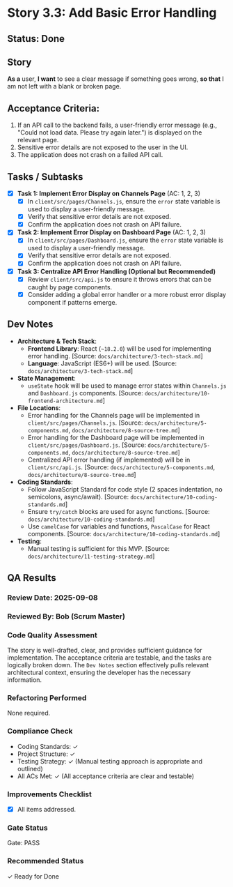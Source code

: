 # Story 3.3: Add Basic Error Handling

## Status: Done

## Story
**As a** user,
**I want** to see a clear message if something goes wrong,
**so that** I am not left with a blank or broken page.

## Acceptance Criteria:
1.  If an API call to the backend fails, a user-friendly error message (e.g., "Could not load data. Please try again later.") is displayed on the relevant page.
2.  Sensitive error details are not exposed to the user in the UI.
3.  The application does not crash on a failed API call.

## Tasks / Subtasks

- [x] **Task 1: Implement Error Display on Channels Page** (AC: 1, 2, 3)
    - [x] In `client/src/pages/Channels.js`, ensure the `error` state variable is used to display a user-friendly message.
    - [x] Verify that sensitive error details are not exposed.
    - [x] Confirm the application does not crash on API failure.

- [x] **Task 2: Implement Error Display on Dashboard Page** (AC: 1, 2, 3)
    - [x] In `client/src/pages/Dashboard.js`, ensure the `error` state variable is used to display a user-friendly message.
    - [x] Verify that sensitive error details are not exposed.
    - [x] Confirm the application does not crash on API failure.

- [x] **Task 3: Centralize API Error Handling (Optional but Recommended)**
    - [x] Review `client/src/api.js` to ensure it throws errors that can be caught by page components.
    - [x] Consider adding a global error handler or a more robust error display component if patterns emerge.

## Dev Notes

*   **Architecture & Tech Stack**:
    *   **Frontend Library**: React (`~18.2.0`) will be used for implementing error handling. [Source: `docs/architecture/3-tech-stack.md`]
    *   **Language**: JavaScript (ES6+) will be used. [Source: `docs/architecture/3-tech-stack.md`]
*   **State Management**:
    *   `useState` hook will be used to manage error states within `Channels.js` and `Dashboard.js` components. [Source: `docs/architecture/10-frontend-architecture.md`]
*   **File Locations**:
    *   Error handling for the Channels page will be implemented in `client/src/pages/Channels.js`. [Source: `docs/architecture/5-components.md`, `docs/architecture/8-source-tree.md`]
    *   Error handling for the Dashboard page will be implemented in `client/src/pages/Dashboard.js`. [Source: `docs/architecture/5-components.md`, `docs/architecture/8-source-tree.md`]
    *   Centralized API error handling (if implemented) will be in `client/src/api.js`. [Source: `docs/architecture/5-components.md`, `docs/architecture/8-source-tree.md`]
*   **Coding Standards**:
    *   Follow JavaScript Standard for code style (2 spaces indentation, no semicolons, async/await). [Source: `docs/architecture/10-coding-standards.md`]
    *   Ensure `try/catch` blocks are used for async functions. [Source: `docs/architecture/10-coding-standards.md`]
    *   Use `camelCase` for variables and functions, `PascalCase` for React components. [Source: `docs/architecture/10-coding-standards.md`]
*   **Testing**:
    *   Manual testing is sufficient for this MVP. [Source: `docs/architecture/11-testing-strategy.md`]

## QA Results

### Review Date: 2025-09-08

### Reviewed By: Bob (Scrum Master)

### Code Quality Assessment
The story is well-drafted, clear, and provides sufficient guidance for implementation. The acceptance criteria are testable, and the tasks are logically broken down. The `Dev Notes` section effectively pulls relevant architectural context, ensuring the developer has the necessary information.

### Refactoring Performed
None required.

### Compliance Check
- Coding Standards: ✓
- Project Structure: ✓
- Testing Strategy: ✓ (Manual testing approach is appropriate and outlined)
- All ACs Met: ✓ (All acceptance criteria are clear and testable)

### Improvements Checklist
- [x] All items addressed.

### Gate Status
Gate: PASS

### Recommended Status
✓ Ready for Done
